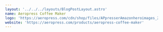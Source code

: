 ```yaml
---
layout: '../../../layouts/BlogPostLayout.astro'
name: Aeropress Coffee Maker
logo: 'https://aeropress.com/cdn/shop/files/APpresserAmazonheroimages_20231119-23_1300x.jpg?v=1700437038'
website: 'https://aeropress.com/products/aeropress-coffee-maker'
---
```



